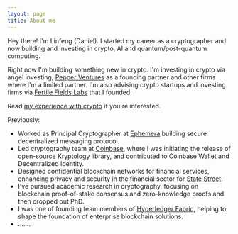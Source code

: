 ```yaml
---
layout: page
title: About me
---
```


Hey there! I'm Linfeng (Daniel). I started my career as a cryptographer and now building and investing in crypto, AI and quantum/post-quantum computing. 

Right now I'm building something new in crypto. I'm investing in crypto via angel investing, [Pepper Ventures](https://www.linkedin.com/company/pepper-ventures-vc) as a founding partner and other firms where I'm a limited partner. I'm also advising crypto startups and investing firms via [Fertile Fields Labs](https://sites.google.com/view/fertilefieldslabs/home) that I founded.

Read [my experience with crypto](https://medium.com/@daniel.linfeng.zhou/written-on-the-occasion-of-bitcoins-fourth-halving-452605a874da) if you're interested. 

Previously:

* Worked as Principal Cryptographer at [Ephemera](https://ephemerahq.com/) building secure decentralized messaging protocol. 
* Led cryptography team at [Coinbase](https://www.coinbase.com/), where I was initiating the release of open-source Kryptology library, and contributed to Coinbase Wallet and Decentralized Identity.
* Designed confidential blockchain networks for financial services, enhancing privacy and security in the financial sector for [State Street](https://www.statestreet.com/ca/en/asset-owner). 
* I've pursued academic research in cryptography, focusing on blockchain proof-of-stake consensus and zero-knowledge proofs and then dropped out PhD.
* I was one of founding team members of [Hyperledger Fabric](https://www.hyperledger.org/projects/fabric), helping to shape the foundation of enterprise blockchain solutions.
* .......





